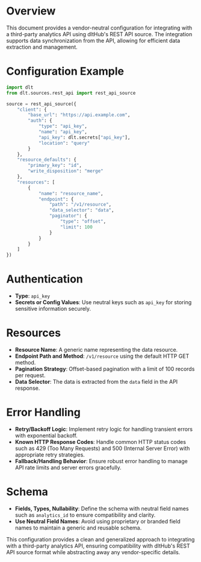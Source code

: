 # Overview

This document provides a vendor-neutral configuration for integrating with a third-party analytics API using dltHub's REST API source. The integration supports data synchronization from the API, allowing for efficient data extraction and management.

# Configuration Example

```python
import dlt
from dlt.sources.rest_api import rest_api_source

source = rest_api_source({
    "client": {
        "base_url": "https://api.example.com",
        "auth": {
            "type": "api_key",
            "name": "api_key",
            "api_key": dlt.secrets["api_key"],
            "location": "query"
        }
    },
    "resource_defaults": {
        "primary_key": "id",
        "write_disposition": "merge"
    },
    "resources": [
        {
            "name": "resource_name",
            "endpoint": {
                "path": "/v1/resource",
                "data_selector": "data",
                "paginator": {
                    "type": "offset",
                    "limit": 100
                }
            }
        }
    ]
})
```

# Authentication

- **Type**: `api_key`
- **Secrets or Config Values**: Use neutral keys such as `api_key` for storing sensitive information securely.

# Resources

- **Resource Name**: A generic name representing the data resource.
- **Endpoint Path and Method**: `/v1/resource` using the default HTTP GET method.
- **Pagination Strategy**: Offset-based pagination with a limit of 100 records per request.
- **Data Selector**: The data is extracted from the `data` field in the API response.

# Error Handling

- **Retry/Backoff Logic**: Implement retry logic for handling transient errors with exponential backoff.
- **Known HTTP Response Codes**: Handle common HTTP status codes such as 429 (Too Many Requests) and 500 (Internal Server Error) with appropriate retry strategies.
- **Fallback/Handling Behavior**: Ensure robust error handling to manage API rate limits and server errors gracefully.

# Schema

- **Fields, Types, Nullability**: Define the schema with neutral field names such as `analytics_id` to ensure compatibility and clarity.
- **Use Neutral Field Names**: Avoid using proprietary or branded field names to maintain a generic and reusable schema.

This configuration provides a clean and generalized approach to integrating with a third-party analytics API, ensuring compatibility with dltHub's REST API source format while abstracting away any vendor-specific details.